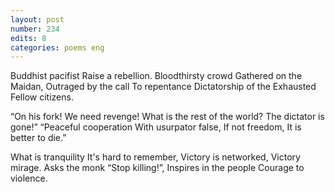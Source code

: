 ```yaml
---
layout: post
number: 234
edits: 8
categories: poems eng
---
```


Buddhist pacifist
Raise a rebellion.
Bloodthirsty crowd
Gathered on the Maidan,
Outraged by the call
To repentance 
Dictatorship of the Exhausted
Fellow citizens.

“On his fork!
We need revenge!
What is the rest of the world?
The dictator is gone!”
“Peaceful cooperation 
With usurpator false, 
If not freedom,
It is better to die.”

What is tranquility
It's hard to remember,
Victory is networked,
Victory mirage.
Asks the monk
“Stop killing!”,
Inspires in the people
Courage to violence.
